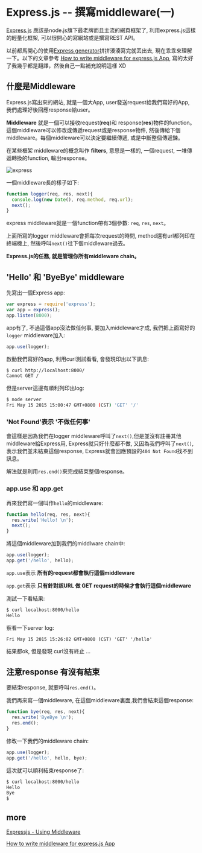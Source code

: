 # Express.js -- 撰寫middleware(一)

[Express.js](http://expressjs.com/) 應該是node.js旗下最老牌而且主流的網頁框架了, 利用express.js這樣的輕量化框架, 可以很開心的寫網站或是撰寫REST API。

以前都馬開心的使用[Express generator](http://expressjs.com/starter/generator.html)拼拼湊湊寫完就丟出去, 現在乖乖來理解一下。以下的文章參考 [How to write middleware for express.js App](https://stormpath.com/blog/how-to-write-middleware-for-express-apps/?utm_source=nodeweekly&utm_medium=email), 寫的太好了我幾乎都是翻譯，然後自己一點補充說明這樣 XD

## 什麼是Middleware 

Express.js寫出來的網站, 就是一個大App, user發送request給我們寫好的App, 我們處理好後回應response給user。

**Middleware** 就是一個可以接收request(**req**)和 response(**res**)物件的function。這個middleware可以修改或傳遞request或是response物件, 然後傳給下個middleware。每個middleware可以決定要繼續傳遞, 或是中斷整個傳遞鍊。

在某些框架 middleware的概念叫作 **filters**, 意思是一樣的, 一個request, 一堆傳遞轉換的function, 輸出response。

![express](http://i.imgur.com/dShahtQ.jpg)

一個middleware長的樣子如下: 

``` js
function logger(req, res, next){
  console.log(new Date(), req.method, req.url);
  next();
}
```
express middleware就是一個function帶有3個參數: `req`, `res`, `next`。

上面所寫的logger middleware會把每次request的時間, method還有url都列印在終端機上, 然後呼叫`next()`往下個middleware過去。

**Express.js的任務, 就是管理你所有middleware chain。**

## 'Hello' 和 'ByeBye' middleware

先寫出一個Express app: 

``` js
var express = require('express');
var app = express();
app.listen(8000);
```

app有了, 不過這個app沒法做任何事, 要加入middleware才成, 我們把上面寫好的`logger` middleware加入:

``` js
app.use(logger);
```

啟動我們寫好的app, 利用curl測試看看, 會發現印出以下訊息:

``` bash
$ curl http://localhost:8000/
Cannot GET /
```
但是server這邊有順利列印出log: 

``` bash
$ node server
Fri May 15 2015 15:00:47 GMT+0800 (CST) 'GET' '/'
```

### 'Not Found'表示 '不做任何事'

會這樣是因為我們在logger middleware呼叫了`next()`,但是並沒有註冊其他middleware給Express用, Express就只好什麼都不做, 又因為我們呼叫了`next()`,表示我們並未結束這個response, Express就會回應預設的`404 Not Found`找不到訊息。

解法就是利用`res.end()`來完成結束整個response。

### app.use 和 app.get 

再來我們寫一個叫作`hello`的middleware: 

``` js 
function hello(req, res, next){
  res.write('Hello! \n');
  next();
}
```

將這個middleware加到我們的middlware chain中: 

``` js 
app.use(logger);
app.get('/hello', hello);
```

`app.use`表示 **所有的request都會執行這個middleware**

`app.get`表示 **只有針對該URL 做 GET request的時候才會執行這個middleware**

測試一下看結果: 

``` bash
$ curl localhost:8000/hello
Hello 

```

察看一下server log: 

```
Fri May 15 2015 15:26:02 GMT+0800 (CST) 'GET' '/hello'
```

結果都ok, 但是發現 curl沒有終止 ... 

## 注意response 有沒有結束

要結束response, 就要呼叫`res.end()`。

我們再來寫一個middleware, 在這個middleware裏面,我們會結束這個response: 

``` js
function bye(req, res, next){
  res.write('ByeBye \n');
  res.end();
}
```

修改一下我們的middleware chain: 

``` js
app.use(logger);
app.get('/hello', hello, bye);
```

這次就可以順利結束response了: 

``` bash 
$ curl localhost:8000/hello
Hello 
Bye 
$
```


## more

[Expressjs - Using Middleware](http://expressjs.com/guide/using-middleware.html)

[How to write middleware for express.js App](https://stormpath.com/blog/how-to-write-middleware-for-express-apps/?utm_source=nodeweekly&utm_medium=email)
